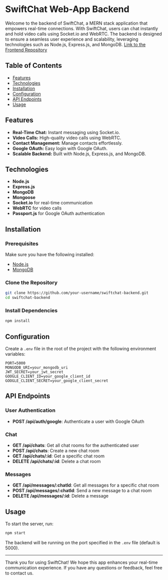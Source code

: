 # SwiftChat Web-App Backend

Welcome to the backend of SwiftChat, a MERN stack application that empowers real-time connections. With SwiftChat, users can chat instantly and hold video calls using Socket.io and WebRTC. The backend is designed to ensure a seamless user experience and scalability, leveraging technologies such as Node.js, Express.js, and MongoDB.
[Link to the Frontend Repository](https://github.com/swarshah09/SwiftChat-Frontend.git)
## Table of Contents

- [Features](#features)
- [Technologies](#technologies)
- [Installation](#installation)
- [Configuration](#configuration)
- [API Endpoints](#api-endpoints)
- [Usage](#usage)
  
## Features

- **Real-Time Chat:** Instant messaging using Socket.io.
- **Video Calls:** High-quality video calls using WebRTC.
- **Contact Management:** Manage contacts effortlessly.
- **Google OAuth:** Easy login with Google OAuth.
- **Scalable Backend:** Built with Node.js, Express.js, and MongoDB.

## Technologies

- **Node.js**
- **Express.js**
- **MongoDB**
- **Mongoose**
- **Socket.io** for real-time communication
- **WebRTC** for video calls
- **Passport.js** for Google OAuth authentication

## Installation

### Prerequisites

Make sure you have the following installed:

- [Node.js](https://nodejs.org/)
- [MongoDB](https://www.mongodb.com/)

### Clone the Repository

```bash
git clone https://github.com/your-username/swiftchat-backend.git
cd swiftchat-backend
```

### Install Dependencies

```bash
npm install
```

## Configuration

Create a `.env` file in the root of the project with the following environment variables:

```plaintext
PORT=5000
MONGODB_URI=your_mongodb_uri
JWT_SECRET=your_jwt_secret
GOOGLE_CLIENT_ID=your_google_client_id
GOOGLE_CLIENT_SECRET=your_google_client_secret
```

## API Endpoints

### User Authentication

- **POST /api/auth/google**: Authenticate a user with Google OAuth

### Chat

- **GET /api/chats**: Get all chat rooms for the authenticated user
- **POST /api/chats**: Create a new chat room
- **GET /api/chats/:id**: Get a specific chat room
- **DELETE /api/chats/:id**: Delete a chat room

### Messages

- **GET /api/messages/:chatId**: Get all messages for a specific chat room
- **POST /api/messages/:chatId**: Send a new message to a chat room
- **DELETE /api/messages/:id**: Delete a message

## Usage

To start the server, run:

```bash
npm start
```

The backend will be running on the port specified in the `.env` file (default is 5000).

---

Thank you for using SwiftChat! We hope this app enhances your real-time communication experience. If you have any questions or feedback, feel free to contact us.
